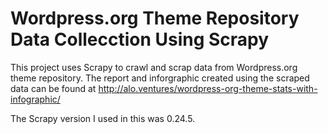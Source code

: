 # Wordpress.org Theme Repository Data Collecction Using Scrapy

This project uses Scrapy to crawl and scrap data from Wordpress.org theme repository. The report and inforgraphic created using the scraped data can be found at http://alo.ventures/wordpress-org-theme-stats-with-infographic/

The Scrapy version I used in this was 0.24.5.
